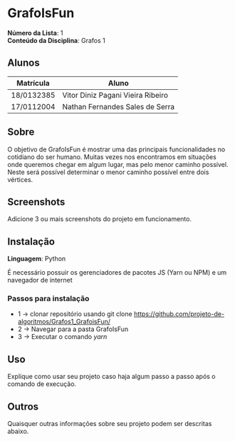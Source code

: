 # GrafoIsFun

**Número da Lista**: 1<br>
**Conteúdo da Disciplina**: Grafos 1<br>

## Alunos
|Matrícula | Aluno |
| -- | -- |
| 18/0132385  |  Vitor Diniz Pagani Vieira Ribeiro |
| 17/0112004  |  Nathan Fernandes Sales de Serra |

## Sobre 
O objetivo de GrafoIsFun é mostrar uma das principais funcionalidades no cotidiano do ser humano.
Muitas vezes nos encontramos em situações onde queremos chegar em algum lugar, mas pelo menor caminho possível.
Neste será possível determinar o menor caminho possível entre dois vértices.

## Screenshots
Adicione 3 ou mais screenshots do projeto em funcionamento.

## Instalação 
**Linguagem**: Python<br>

É necessário possuir os gerenciadores de pacotes JS (Yarn ou NPM) e um navegador de internet

### Passos para instalação
  *  1 -> clonar repositório usando git clone https://github.com/projeto-de-algoritmos/Grafos1_GrafoisFun/
  *  2 -> Navegar para a pasta GrafoIsFun
  *  3 -> Executar o comando _yarn_


## Uso 
Explique como usar seu projeto caso haja algum passo a passo após o comando de execução.

## Outros 
Quaisquer outras informações sobre seu projeto podem ser descritas abaixo.




